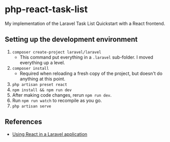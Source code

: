 # php-react-task-list
My implementation of the Laravel Task List Quickstart with a React frontend.

## Setting up the development environment
1. `composer create-project laravel/laravel`
    * This command put everything in a `.laravel` sub-folder.  I moved everything up a level.
2. `composer install`
    * Required when reloading a fresh copy of the project, but doesn't do anything at this point.
3. `php artisan preset react`
4. `npm install && npm run dev`
5. After making code changes, rerun `npm run dev`.
6. Run `npm run watch` to recompile as you go.
7. `php artisan serve`

## References
* [Using React in a Laravel application](https://blog.pusher.com/react-laravel-application/)
